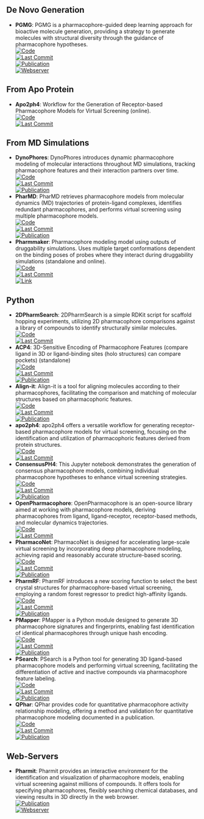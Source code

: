 
## **De Novo Generation**
- **PGMG**: PGMG is a pharmacophore-guided deep learning approach for bioactive molecule generation, providing a strategy to generate molecules with structural diversity through the guidance of pharmacophore hypotheses.  
	[![Code](https://img.shields.io/github/stars/CSUBioGroup/PGMG?style=for-the-badge&logo=github)](https://github.com/CSUBioGroup/PGMG)  
	[![Last Commit](https://img.shields.io/github/last-commit/CSUBioGroup/PGMG?style=for-the-badge&logo=github)](https://github.com/CSUBioGroup/PGMG)  
	[![Publication](https://img.shields.io/badge/Publication-Citations:6-blue?style=for-the-badge&logo=bookstack)](https://doi.org/10.1038%2Fs41467-023-41454-9)  
	[![Webserver](https://img.shields.io/badge/Webserver-offline-red?style=for-the-badge&logo=xamarin&logoColor=red)](https://www.csuligroup.com/PGMG)  

## **From Apo Protein**
- **Apo2ph4**: Workflow for the Generation of Receptor-based Pharmacophore Models for Virtual Screening (online).  
	[![Code](https://img.shields.io/github/stars/aglanger/apo2ph4?style=for-the-badge&logo=github)](https://github.com/aglanger/apo2ph4/)  
	[![Last Commit](https://img.shields.io/github/last-commit/aglanger/apo2ph4?style=for-the-badge&logo=github)](https://github.com/aglanger/apo2ph4/)  

## **From MD Simulations**
- **DynoPhores**: DynoPhores introduces dynamic pharmacophore modeling of molecular interactions throughout MD simulations, tracking pharmacophore features and their interaction partners over time.  
	[![Code](https://img.shields.io/github/stars/wolberlab/dynophores?style=for-the-badge&logo=github)](https://github.com/wolberlab/dynophores)  
	[![Last Commit](https://img.shields.io/github/last-commit/wolberlab/dynophores?style=for-the-badge&logo=github)](https://github.com/wolberlab/dynophores)  
	[![Publication](https://img.shields.io/badge/Publication-Citations:0-blue?style=for-the-badge&logo=bookstack)](https://doi.org/10.18452/14267)  
- **PharMD**: PharMD retrieves pharmacophore models from molecular dynamics (MD) trajectories of protein-ligand complexes, identifies redundant pharmacophores, and performs virtual screening using multiple pharmacophore models.  
	[![Code](https://img.shields.io/github/stars/ci-lab-cz/pharmd?style=for-the-badge&logo=github)](https://github.com/ci-lab-cz/pharmd)  
	[![Last Commit](https://img.shields.io/github/last-commit/ci-lab-cz/pharmd?style=for-the-badge&logo=github)](https://github.com/ci-lab-cz/pharmd)  
	[![Publication](https://img.shields.io/badge/Publication-Citations:17-blue?style=for-the-badge&logo=bookstack)](https://doi.org/10.3390/ijms20235834)  
- **Pharmmaker**: Pharmacophore modeling model using outputs of druggability simulations. Uses multiple target conformations dependent on the binding poses of probes where they interact during druggability simulations (standalone and online).  
	[![Code](https://img.shields.io/github/stars/prody/ProDy?style=for-the-badge&logo=github)](https://github.com/prody/ProDy)  
	[![Last Commit](https://img.shields.io/github/last-commit/prody/ProDy?style=for-the-badge&logo=github)](https://github.com/prody/ProDy)  
	[![Link](https://img.shields.io/badge/Link-online-brightgreen?style=for-the-badge&logo=cachet&logoColor=65FF8F)](http://prody.csb.pitt.edu/pharmmaker/)  

## **Python**
- **2DPharmSearch**: 2DPharmSearch is a simple RDKit script for scaffold hopping experiments, utilizing 2D pharmacophore comparisons against a library of compounds to identify structurally similar molecules.  
	[![Code](https://img.shields.io/github/stars/arthuc01/2d-pharmacophore-search?style=for-the-badge&logo=github)](https://github.com/arthuc01/2d-pharmacophore-search)  
	[![Last Commit](https://img.shields.io/github/last-commit/arthuc01/2d-pharmacophore-search?style=for-the-badge&logo=github)](https://github.com/arthuc01/2d-pharmacophore-search)  
- **ACP4**: 3D-Sensitive Encoding of Pharmacophore Features (compare ligand in 3D or ligand-binding sites (holo structures) can compare pockets) (standalone)  
	[![Code](https://img.shields.io/github/stars/tsudalab/ACP4?style=for-the-badge&logo=github)](https://github.com/tsudalab/ACP4)  
	[![Last Commit](https://img.shields.io/github/last-commit/tsudalab/ACP4?style=for-the-badge&logo=github)](https://github.com/tsudalab/ACP4)  
	[![Publication](https://img.shields.io/badge/Publication-Citations:3-blue?style=for-the-badge&logo=bookstack)](https://doi.org/10.1021/acs.jcim.2c01623)  
- **Align-it**: Align-it is a tool for aligning molecules according to their pharmacophores, facilitating the comparison and matching of molecular structures based on pharmacophoric features.  
	[![Code](https://img.shields.io/github/stars/OliverBScott/align-it?style=for-the-badge&logo=github)](https://github.com/OliverBScott/align-it)  
	[![Last Commit](https://img.shields.io/github/last-commit/OliverBScott/align-it?style=for-the-badge&logo=github)](https://github.com/OliverBScott/align-it)  
	[![Publication](https://img.shields.io/badge/Publication-Citations:98-blue?style=for-the-badge&logo=bookstack)](https://doi.org/10.1016/j.jmgm.2008.04.003)  
- **apo2ph4**: apo2ph4 offers a versatile workflow for generating receptor-based pharmacophore models for virtual screening, focusing on the identification and utilization of pharmacophoric features derived from protein structures.  
	[![Code](https://img.shields.io/github/stars/molinfo-vienna/apo2ph4?style=for-the-badge&logo=github)](https://github.com/molinfo-vienna/apo2ph4)  
	[![Last Commit](https://img.shields.io/github/last-commit/molinfo-vienna/apo2ph4?style=for-the-badge&logo=github)](https://github.com/molinfo-vienna/apo2ph4)  
- **ConsensusPH4**: This Jupyter notebook demonstrates the generation of consensus pharmacophore models, combining individual pharmacophore hypotheses to enhance virtual screening strategies.  
	[![Code](https://img.shields.io/github/stars/AngelRuizMoreno/ConcensusPharmacophore?style=for-the-badge&logo=github)](https://github.com/AngelRuizMoreno/ConcensusPharmacophore/blob/main/tutorials/ConsensusPharmacophore.ipynb)  
	[![Last Commit](https://img.shields.io/github/last-commit/AngelRuizMoreno/ConcensusPharmacophore?style=for-the-badge&logo=github)](https://github.com/AngelRuizMoreno/ConcensusPharmacophore/blob/main/tutorials/ConsensusPharmacophore.ipynb)  
	[![Publication](https://img.shields.io/badge/Publication-Citations:0-blue?style=for-the-badge&logo=bookstack)](https://doi.org/10.5281/zenodo.8276506)  
- **OpenPharmacophore**: OpenPharmacophore is an open-source library aimed at working with pharmacophore models, deriving pharmacophores from ligand, ligand-receptor, receptor-based methods, and molecular dynamics trajectories.  
	[![Code](https://img.shields.io/github/stars/uibcdf/OpenPharmacophore?style=for-the-badge&logo=github)](https://github.com/uibcdf/OpenPharmacophore)  
	[![Last Commit](https://img.shields.io/github/last-commit/uibcdf/OpenPharmacophore?style=for-the-badge&logo=github)](https://github.com/uibcdf/OpenPharmacophore)  
- **PharmacoNet**: PharmacoNet is designed for accelerating large-scale virtual screening by incorporating deep pharmacophore modeling, achieving rapid and reasonably accurate structure-based scoring.  
	[![Code](https://img.shields.io/github/stars/SeonghwanSeo/PharmacoNet?style=for-the-badge&logo=github)](https://github.com/SeonghwanSeo/PharmacoNet)  
	[![Last Commit](https://img.shields.io/github/last-commit/SeonghwanSeo/PharmacoNet?style=for-the-badge&logo=github)](https://github.com/SeonghwanSeo/PharmacoNet)  
	[![Publication](https://img.shields.io/badge/Publication-Citations:N/A-blue?style=for-the-badge&logo=arxiv)](https://arxiv.org/abs/2310.03223)  
- **PharmRF**: PharmRF introduces a new scoring function to select the best crystal structures for pharmacophore-based virtual screening, employing a random forest regressor to predict high-affinity ligands.  
	[![Code](https://img.shields.io/github/stars/Prasanth-Kumar87/PharmRF?style=for-the-badge&logo=github)](https://github.com/Prasanth-Kumar87/PharmRF)  
	[![Last Commit](https://img.shields.io/github/last-commit/Prasanth-Kumar87/PharmRF?style=for-the-badge&logo=github)](https://github.com/Prasanth-Kumar87/PharmRF)  
	[![Publication](https://img.shields.io/badge/Publication-Citations:0-blue?style=for-the-badge&logo=bookstack)](https://doi.org/10.1002/jcc.26840.)  
- **PMapper**: PMapper is a Python module designed to generate 3D pharmacophore signatures and fingerprints, enabling fast identification of identical pharmacophores through unique hash encoding.  
	[![Code](https://img.shields.io/github/stars/DrrDom/pmapper?style=for-the-badge&logo=github)](https://github.com/DrrDom/pmapper)  
	[![Last Commit](https://img.shields.io/github/last-commit/DrrDom/pmapper?style=for-the-badge&logo=github)](https://github.com/DrrDom/pmapper)  
	[![Publication](https://img.shields.io/badge/Publication-Citations:42-blue?style=for-the-badge&logo=bookstack)](https://doi.org/10.3390/molecules23123094)  
- **PSearch**: PSearch is a Python tool for generating 3D ligand-based pharmacophore models and performing virtual screening, facilitating the differentiation of active and inactive compounds via pharmacophore feature labeling.  
	[![Code](https://img.shields.io/github/stars/meddwl/psearch?style=for-the-badge&logo=github)](https://github.com/meddwl/psearch)  
	[![Last Commit](https://img.shields.io/github/last-commit/meddwl/psearch?style=for-the-badge&logo=github)](https://github.com/meddwl/psearch)  
	[![Publication](https://img.shields.io/badge/Publication-Citations:42-blue?style=for-the-badge&logo=bookstack)](https://doi.org/10.3390/molecules23123094)  
- **QPhar**: QPhar provides code for quantitative pharmacophore activity relationship modeling, offering a method and validation for quantitative pharmacophore modeling documented in a publication.  
	[![Code](https://img.shields.io/github/stars/StefanKohlbacher/QuantPharmacophore?style=for-the-badge&logo=github)](https://github.com/StefanKohlbacher/QuantPharmacophore)  
	[![Last Commit](https://img.shields.io/github/last-commit/StefanKohlbacher/QuantPharmacophore?style=for-the-badge&logo=github)](https://github.com/StefanKohlbacher/QuantPharmacophore)  
	[![Publication](https://img.shields.io/badge/Publication-Citations:10-blue?style=for-the-badge&logo=bookstack)](https://doi.org/10.1186/s13321-021-00537-9)  

## **Web-Servers**
- **Pharmit**: Pharmit provides an interactive environment for the identification and visualization of pharmacophore models, enabling virtual screening against millions of compounds. It offers tools for specifying pharmacophores, flexibly searching chemical databases, and viewing results in 3D directly in the web browser.  
	[![Publication](https://img.shields.io/badge/Publication-Citations:223-blue?style=for-the-badge&logo=bookstack)](https://doi.org/10.1093%2Fnar%2Fgkw287)  
	[![Webserver](https://img.shields.io/badge/Webserver-online-brightgreen?style=for-the-badge&logo=cachet&logoColor=65FF8F)](https://pharmit.csb.pitt.edu/)  
